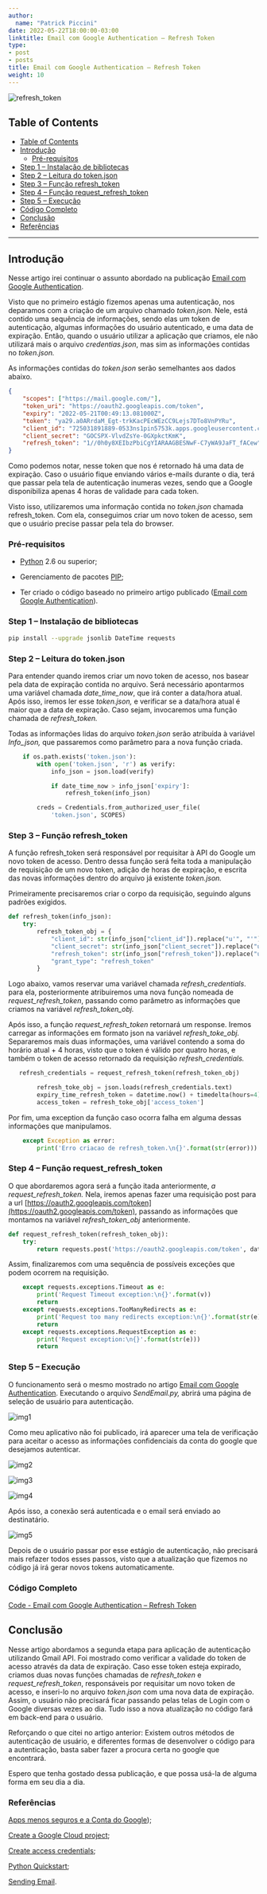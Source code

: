 ```yaml
---
author:
  name: "Patrick Piccini"
date: 2022-05-22T18:00:00-03:00
linktitle: Email com Google Authentication – Refresh Token
type:
- post
- posts
title: Email com Google Authentication – Refresh Token
weight: 10
---
```


![refresh_token](/images/google-auth/refresh_token.png)

## Table of Contents
- [Table of Contents](#table-of-contents)
- [Introdução](#introdu%C3%A7%C3%A3o)
    - [Pré-requisitos](#pr%C3%A9-requisitos)
- [Step 1 – Instalação de bibliotecas](#step-1--instala%C3%A7%C3%A3o-de-bibliotecas)
- [Step 2 – Leitura do token.json](#step-2--leitura-do-tokenjson)
- [Step 3 – Função refresh\_token](#step-3--fun%C3%A7%C3%A3o-refresh%5C_token)
- [Step 4 – Função request\_refresh\_token](#step-4--fun%C3%A7%C3%A3o-request%5C_refresh%5C_token)
- [Step 5 – Execução](#step-5--execu%C3%A7%C3%A3o)
- [Código Completo](#c%C3%B3digo-completo)
- [Conclusão](#conclus%C3%A3o)
- [Referências](#refer%C3%AAncias)
---

## Introdução 


Nesse artigo irei continuar o assunto abordado na publicação [Email com Google Authentication](https://patrickpiccini.github.io/posts/google-auth/).

Visto que no primeiro estágio fizemos apenas uma autenticação, nos deparamos com a criação de um arquivo chamado _token.json._ Nele, está contido uma sequência de informações, sendo elas um token de autenticação, algumas informações do usuário autenticado, e uma data de expiração. Então, quando o usuário utilizar a aplicação que criamos, ele não utilizará mais o arquivo _credentias.json_, mas sim as informações contidas no _token.json._

As informações contidas do _token.json_ serão semelhantes aos dados abaixo.

~~~json
{
    "scopes": ["https://mail.google.com/"],
    "token_uri": "https://oauth2.googleapis.com/token",
    "expiry": "2022-05-21T00:49:13.081000Z",
    "token": "ya29.a0ARrdaM_Egt-trkKacPEcWEzCC9Lejs7DTo8VnPYRu",
    "client_id": "725031891889-0533ns1pin5753k.apps.googleusercontent.com",
    "client_secret": "GOCSPX-VlvdZsYe-0GXpkctKmK",
    "refresh_token": "1//0h0y8XEIbzPbiCgYIARAAGBESNwF-C7yWA9JaFT_fACew"
}
~~~

Como podemos notar, nesse token que nos é retornado há uma data de expiração. Caso o usuário fique enviando vários e-mails durante o dia, terá que passar pela tela de autenticação inumeras vezes, sendo que a Google disponibiliza apenas 4 horas de validade para cada token.

Visto isso, utilizaremos uma informação contida no _token.json_ chamada refresh\_token. Com ela, conseguimos criar um novo token de acesso, sem que o usuário precise passar pela tela do browser.

### Pré-requisitos

- [Python](https://www.python.org/downloads/) 2.6 ou superior;

- Gerenciamento de pacotes [PIP](https://pypi.org/project/pip/);

- Ter criado o código baseado no primeiro artigo publicado ([Email com Google Authentication](https://patrickpiccini.github.io/posts/google-auth/)).

### Step 1 – Instalação de bibliotecas

~~~ bash
pip install --upgrade jsonlib DateTime requests
~~~

### Step 2 – Leitura do token.json

Para entender quando iremos criar um novo token de acesso, nos basear pela data de expiração contida no arquivo. Será necessário apontarmos uma variável chamada _date\_time\_now_, que irá conter a data/hora atual. Após isso, iremos ler esse _token.json,_ e verificar se a data/hora atual é maior que a data de expiração. Caso sejam, invocaremos uma função chamada de _refresh\_token._

Todas as informações lidas do arquivo _token.json_ serão atribuída à variável _Info\_json,_ que passaremos como parâmetro para a nova função criada.

~~~python
    if os.path.exists('token.json'):
        with open('token.json', 'r') as verify:
            info_json = json.load(verify)

            if date_time_now > info_json['expiry']:
                refresh_token(info_json)

        creds = Credentials.from_authorized_user_file(
            'token.json', SCOPES)
~~~

### Step 3 – Função refresh\_token

A função refresh\_token será responsável por requisitar à API do Google um novo token de acesso. Dentro dessa função será feita toda a manipulação de requisição de um novo token, adição de horas de expiração, e escrita das novas informações dentro do arquivo já existente _token.json._

Primeiramente precisaremos criar o corpo da requisição, seguindo alguns padrões exigidos.

~~~python
def refresh_token(info_json):
    try:
        refresh_token_obj = {
            "client_id": str(info_json["client_id"]).replace("u'", "'"),
            "client_secret": str(info_json["client_secret"]).replace("u'", "'"),
            "refresh_token": str(info_json["refresh_token"]).replace("u'", "'"), 
            "grant_type": "refresh_token"
        }
~~~

Logo abaixo, vamos reservar uma variável chamada _refresh\_credentials_. para ela, posteriormente atribuiremos uma nova função nomeada de _request\_refresh\_token_, passando como parâmetro as informações que criamos na variável _refresh\_token\_obj._

Após isso, a função _request\_refresh\_token_ retornará um response. Iremos carregar as informações em formato json na variável _refresh\_toke\_obj._ Separaremos mais duas informações, uma variável contendo a soma do horário atual + 4 horas, visto que o token é válido por quatro horas, e também o token de acesso retornado da requisição _refresh\_credentials._

~~~ python
   refresh_credentials = request_refresh_token(refresh_token_obj)

        refresh_toke_obj = json.loads(refresh_credentials.text)
        expiry_time_refresh_token = datetime.now() + timedelta(hours=4)
        access_token = refresh_toke_obj['access_token']
~~~

Por fim, uma exception da função caso ocorra falha em alguma dessas informações que manipulamos.

~~~ python
    except Exception as error:
        print('Erro criacao de refresh_token.\n{}'.format(str(error)))
~~~

### Step 4 – Função request\_refresh\_token

O que abordaremos agora será a função itada anteriormente, _a request\_refresh\_token._ Nela, iremos apenas fazer uma requisição post para a url [https://oauth2.googleapis.com/token](https://oauth2.googleapis.com/token), passando as informações que montamos na variável _refresh\_token\_obj_ anteriormente.

~~~python
def request_refresh_token(refresh_token_obj):
    try:
        return requests.post('https://oauth2.googleapis.com/token', data=refresh_token_obj)
~~~

Assim, finalizaremos com uma sequência de possíveis exceções que podem ocorrem na requisição.

~~~python
    except requests.exceptions.Timeout as e:
        print('Request Timeout exception:\n{}'.format(v))
        return
    except requests.exceptions.TooManyRedirects as e:
        print('Request too many redirects exception:\n{}'.format(str(e)))
        return
    except requests.exceptions.RequestException as e:
        print('Request exception:\n{}'.format(str(e)))
        return
~~~

### Step 5 – Execução

O funcionamento será o mesmo mostrado no artigo [Email com Google Authentication](https://patrickpiccini.github.io/posts/google-auth/).
Executando o arquivo _SendEmail.py,_ abrirá uma página de seleção de usuário para autenticação.

![img1](/images/google-auth/img1.png)

Como meu aplicativo não foi publicado, irá aparecer uma tela de verificação para aceitar o acesso as informações confidenciais da conta do google que desejamos autenticar.

![img2](/images/google-auth/img2.png)

![img3](/images/google-auth/img3.png)

![img4](/images/google-auth/img4.png)

Após isso, a conexão será autenticada e o email será enviado ao destinatário.

![img5](/images/google-auth/img5.png)

Depois de o usuário passar por esse estágio de autenticação, não precisará mais refazer todos esses passos, visto que a atualização que fizemos no código já irá gerar novos tokens automaticamente.

### Código Completo

[Code - Email com Google Authentication – Refresh Token](https://github.com/patrickpiccini/email-google-auth-2)

## Conclusão

Nesse artigo abordamos a segunda etapa para aplicação de autenticação utilizando Gmail API. Foi mostrado como verificar a validade do token de acesso através da data de expiração. Caso esse token esteja expirado, criamos duas novas funções chamadas de _refresh\_token_ e _request\_refresh\_token_, responsáveis por requisitar um novo token de acesso, e inseri-lo no arquivo _token.json_ com uma nova data de expiração. Assim, o usuário não precisará ficar passando pelas telas de Login com o Google diversas vezes ao dia. Tudo isso a nova atualização no código fará em back-end para o usuário.

Reforçando o que citei no artigo anterior: Existem outros métodos de autenticação de usuário, e diferentes formas de desenvolver o código para a autenticação, basta saber fazer a procura certa no google que encontrará.

Espero que tenha gostado dessa publicação, e que possa usá-la de alguma forma em seu dia a dia.

### Referências

[Apps menos seguros e a Conta do Google](https://support.google.com/accounts/answer/6010255?p=less-secure-apps&amp;hl=pt-BR&amp;visit_id=637824317526826001-2187211079&amp;rd=1));

[Create a Google Cloud project](https://developers.google.com/workspace/guides/create-project);

[Create access credentials](https://developers.google.com/workspace/guides/create-credentials);

[Python Quickstart](https://developers.google.com/gmail/api/quickstart/python);

[Sending Email](https://developers.google.com/gmail/api/guides/sending).
